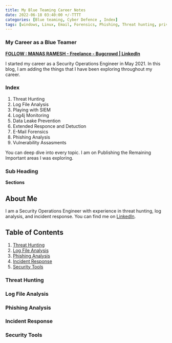 ```yaml
---
title: My Blue Teaming Career Notes
date: 2022-06-18 03:40:00 +/-TTTT
categories: [Blue teaming, Cyber Defence , Index]
tags: [windows, Linux, Email, Forensics, Phishing, Threat hunting, privileage escalation, pentesting, oscp, Blue team, Index, Career, Cyber defence]     # TAG names should always be lowercase
---
```




### My Career as a Blue Teamer


[**FOLLOW : MANAS RAMESH - Freelance - Bugcrowd | LinkedIn**  
](https://www.linkedin.com/in/manas-ramesh-9a7ba4149 "https://www.linkedin.com/in/manas-ramesh-9a7ba4149")

I started my career as a Security Operations Engineer in May 2021. In this blog, I am adding the things that I have been exploring throughout my career.

### **Index**

1.  Threat Hunting
2.  Log File Analysis
3.  Playing with SIEM
4.  Log4j Monitoring
5.  Data Leake Prevention
6.  Extended Responce and Detuction
7.  E-Mail Forensics
8.  Phishing Analysis
9.  Vulnerability Assasments

You can deep dive into every topic. I am on Publishing the Remaining Important areas I was exploring.

### Sub Heading

**Sections**

## About Me
I am a Security Operations Engineer with experience in threat hunting, log analysis, and incident response. You can find me on [LinkedIn](https://www.linkedin.com/in/manasramesh).

## Table of Contents
1. [Threat Hunting](#threat-hunting)
2. [Log File Analysis](#log-file-analysis)
3. [Phishing Analysis](#phishing-analysis)
4. [Incident Response](#incident-response)
5. [Security Tools](#security-tools)

### Threat Hunting

### Log File Analysis

### Phishing Analysis

### Incident Response

### Security Tools
